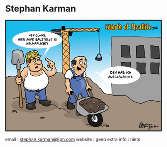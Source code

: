 # Stephan Karman

![Stephan](stephan.jpg)

email : stephan.karman@kpn.com
website : geen
extra info : niets
